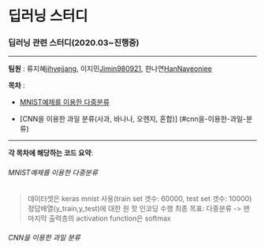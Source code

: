# 딥러닝 스터디

### 딥러닝 관련 스터디(2020.03~진행중)

------------
__팀원__ : 류지혜[jihyejjang](https://github.com/jihyejjang), 이지민[Jimin980921](https://github.com/Jimin980921), 한나연[HanNayeoniee](https://github.com/HanNayeoniee)

__목차__ : 

- [MNIST예제를 이용한 다중분류](#mnist예제를-이용한-다중분류)

- [CNN을 이용한 과일 분류(사과, 바나나, 오렌지, 혼합)] (#cnn을-이용한-과일-분류)

----------------------
__각 목차에 해당하는 코드 요약__:


###### MNIST예제를 이용한 다중분류
> 데이터셋은 keras mnist 사용(train set 갯수: 60000, test set 갯수: 10000)                 
> 정답배열(y_train,y_test)에 대한 원 핫 인코딩 수행
> 최종 목표: 다중분류 -> 맨 마지막 출력층의 activation function은 softmax


###### CNN을 이용한 과일 분류
> 
